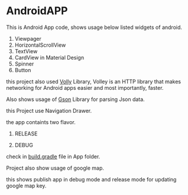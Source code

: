 # AndroidAPP

This is Android App code, shows usage below listed widgets of android.

1. Viewpager
2. HorizontalScrollView
3. TextView
4. CardView in Material Design
5. Spinner
6. Button

this project also used [Volly](http://developer.android.com/training/volley/index.html) Library, 
Volley is an HTTP library that makes networking for Android apps easier and most importantly, faster. 

Also shows usage of [Gson](https://github.com/google/gson) Library for parsing Json data.  

this Project use Navigation Drawer.



the app containts two flavor.
1. RELEASE

2. DEBUG

check in [build.gradle](https://github.com/Gupta126/AndroidAPP/tree/master/app) file in App folder.

Project also show usage of google map.

this shows publish app in debug mode and release mode for updating google map key.  




